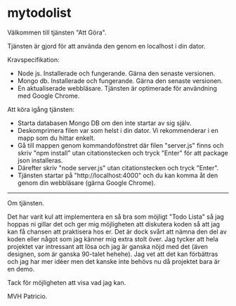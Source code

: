 # mytodolist

Välkommen till tjänsten "Att Göra".

Tjänsten är gjord för att använda den genom en localhost i din dator.

Kravspecifikation:

- Node js. Installerade och fungerande. Gärna den senaste versionen.
- Mongo db. Installerade och fungerande. Gärna den senaste versionen.
- En aktualiserade webbläsare. Tjänsten är optimerade för användning med Google Chrome.

Att köra igång tjänsten:

- Starta databasen Mongo DB om den inte startar av sig själv.
- Deskomprimera filen var som helst i din dator. Vi rekommenderar i en mapp som du hittar enkelt.
- Gå till mappen genom kommandofönstret där filen "server.js" finns och skriv "npm install" utan citationstecken och tryck "Enter" för att package json installeras. 
- Därefter skriv "node server.js" utan citationstecken och tryck "Enter".
- Tjänsten startar på "http://localhost:4000" och du kan komma åt den genom din webbläsare (gärna Google Chrome).

--------------------------------------------------------------------------------------------------

Om tjänsten.

Det har varit kul att implementera en så bra som möjligt "Todo Lista" så jag hoppas ni gillar det och ger mig möjligheten att diskutera koden så att jag kan få chansen att praktisera hos er.
Det är dock svårt att nämna den del av koden eller något som jag känner mig extra stolt över. Jag tycker att hela projektet var intressant att lösa och jag är ganska nöjd med det (även designen, som är ganska 90-talet hehehe). Jag vet att det kan förbättras och jag har mer idéer men det kanske inte behövs nu då projektet bara är en demo.

Tack för möjligheten att visa vad jag kan.

MVH
Patricio. 

